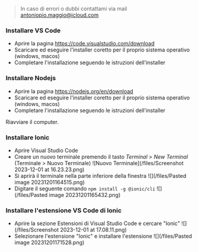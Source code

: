 > In caso di errori o dubbi contattami via mail antoniopio.maggio@icloud.com
### Installare VS Code
- Aprire la pagina https://code.visualstudio.com/download
- Scaricare ed eseguire l'installer coretto per il proprio sistema operativo (windows, macos)
- Completare l'installazione seguendo le istruzioni dell'installer
### Installare Nodejs
- Aprire la pagina https://nodejs.org/en/download
- Scaricare ed eseguire l'installer coretto per il proprio sistema operativo (windows, macos)
- Completare l'installazione seguendo le istruzioni dell'installer

Riavviare il computer.
### Installare Ionic
- Aprire Visual Studio Code
- Creare un nuovo terminale premendo il tasto *Terminal* > *New Terminal* (Terminale > Nuovo Terminale)
![Nuovo Terminale](/files/Screenshot 2023-12-01 at 16.23.23.png)
- Si aprirà il terminale nella parte inferiore della finestra
![](/files/Pasted image 20231201164515.png)
- Digitare il seguente comando `npm install -g @ionic/cli`
![](/files/Pasted image 20231201165432.png)
### Installare l'estensione VS Code di Ionic
- Aprire la sezione Estensioni di Visual Studio Code e cercare "Ionic"
![](/files/Screenshot 2023-12-01 at 17.08.11.png)
- Selezionare l'estensione "Ionic" e installare l'estensione
![](/files/Pasted image 20231201171528.png)
